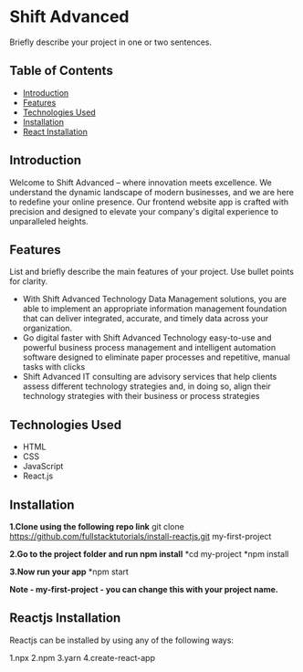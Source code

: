 # Shift Advanced

Briefly describe your project in one or two sentences.

## Table of Contents

- [Introduction](#introduction)
- [Features](#features)
- [Technologies Used](#technologies-used)
- [Installation](#installation)
- [React Installation](#getting-started)

## Introduction

Welcome to Shift Advanced – where innovation meets excellence. We understand the dynamic landscape of modern businesses, and we are here to redefine your online presence. Our frontend website app is crafted with precision and designed to elevate your company's digital experience to unparalleled heights.

## Features

List and briefly describe the main features of your project. Use bullet points for clarity.

- With Shift Advanced Technology Data Management solutions, you are able to implement an appropriate information management foundation that can deliver integrated, accurate, and timely data across your organization.
- Go digital faster with Shift Advanced Technology easy-to-use and powerful business process management and intelligent automation software designed to eliminate paper processes and repetitive, manual tasks with clicks
- Shift Advanced IT consulting are advisory services that help clients assess different technology strategies and, in doing so, align their technology strategies with their business or process strategies

## Technologies Used

- HTML
- CSS
- JavaScript
- React.js

## Installation
**1.Clone using the following repo link**
  git clone https://github.com/fullstacktutorials/install-reactjs.git my-first-project
  
**2.Go to the project folder and run npm install**
  *cd my-project
  *npm install

**3.Now run your app**
  *npm start

**Note - my-first-project - you can change this with your project name.**

## Reactjs Installation
Reactjs can be installed by using any of the following ways:

1.npx
2.npm
3.yarn
4.create-react-app

